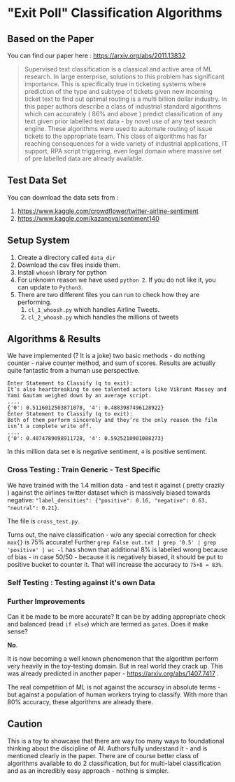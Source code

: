 # "Exit Poll" Classification Algorithms



## Based on the Paper 

You can find our paper here : https://arxiv.org/abs/2011.13832

>Supervised text classification is a classical and active area of ML research. In large enterprise, solutions to this problem has significant importance. This is specifically true in ticketing systems where prediction of the type and subtype of tickets given new incoming ticket text to find out optimal routing is a multi billion dollar industry. 
>In this paper authors describe a class of industrial standard algorithms which can accurately ( 86\% and above ) predict classification of any text given prior labelled text data - by novel use of any text search engine. 
>These algorithms were used to automate routing of issue tickets to the appropriate team. This class of algorithms has far reaching consequences for a wide variety of industrial applications, IT support, RPA script triggering, even legal domain where massive set of pre labelled data are already available.





## Test Data Set 

You can download the data sets from :

1. https://www.kaggle.com/crowdflower/twitter-airline-sentiment 
2. https://www.kaggle.com/kazanova/sentiment140



## Setup System 

1. Create a directory called `data_dir`
2. Download the csv files inside them.
3. Install `whoosh` library for python
4. For unknown reason we have used `python 2`.  If you do not like it, you can update to `Python3`.
5. There are two different files you can run to check how they are performing.
   1. `cl_1_whoosh.py` which handles Airline Tweets.
   2. `cl_2_whoosh.py` which handles the millions of tweets



## Algorithms & Results

We have implemented (? It is a joke) two basic methods - do nothing counter - naive counter method, and sum of scores. Results are actually quite fantastic from a human use perspective.

```
Enter Statement to Classify (q to exit):
It’s also heartbreaking to see talented actors like Vikrant Massey and Yami Gautam weighed down by an average script.
....
{'0': 0.5116012503871078, '4': 0.4883987496128922}
Enter Statement to Classify (q to exit):
Both of them perform sincerely and they’re the only reason the film isn’t a complete write off.
....
{'0': 0.4074789098911728, '4': 0.5925210901088273}
```

 In this million data set `0` is negative sentiment, `4` is positive sentiment. 

### Cross Testing : Train Generic - Test Specific 

We have trained with the 1.4 million data - and test it against ( pretty crazily ) against the airlines twitter dataset which is massively biased towards negative: `"label_densities": {"positive": 0.16, "negative": 0.63, "neutral": 0.21}`.

The file is `cross_test.py`.

Turns out, the naive classification - w/o any special correction for check `max{}` is 75% accurate! Further   `grep False out.txt | grep '0.5' | grep 'positive' | wc -l`  has shown that additional 8% is labelled wrong because of bias - in case 50/50 - because it is negatively biased, it should be put to positive bucket to counter it.  That will increase the accuracy to `75+8 = 83%`.

### Self Testing : Testing against it's own Data 

<TBD>



### Further Improvements 

Can it be made to be more accurate? It can be by adding appropriate check and balanced (read `if else`) which are termed as `gate`s. Does it make sense? 

**No**.

 It is now becoming a well known phenomenon that the algorithm perform very heavily in the toy-testing domain. But in real world they crack up. This was already predicted in another paper - https://arxiv.org/abs/1407.7417  .

The real competition of ML is not against the accuracy in absolute terms - but against a population of human workers trying to classify. With more than 80% accuracy, these algorithms are already there. 

## Caution

This is a toy to showcase that there are way too many ways to foundational thinking about the discipline of AI. Authors fully understand it - and is mentioned clearly in the paper. There are of course better class of algorithms available to do 2 classification, but for multi-label classification and as an incredibly easy approach - nothing is simpler.

